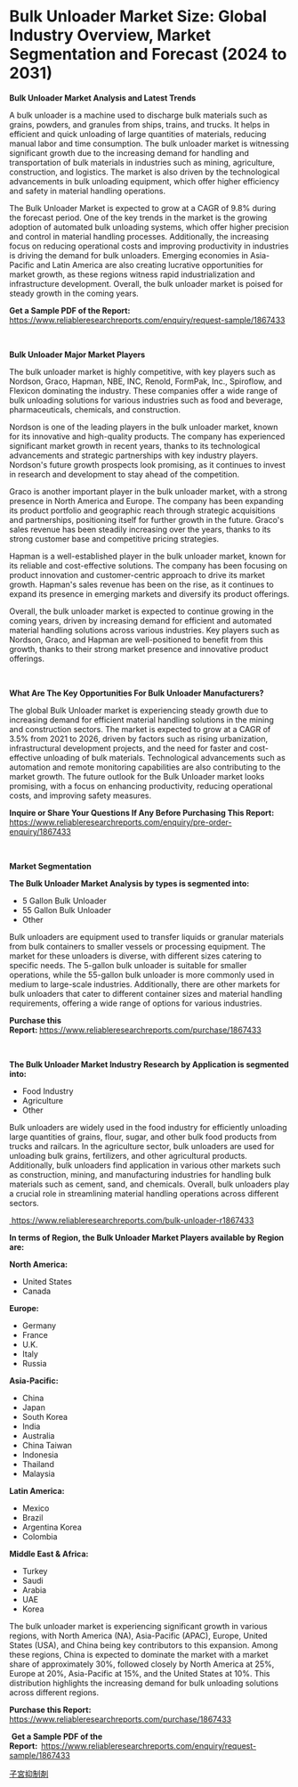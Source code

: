 <p><h1>Bulk Unloader Market Size: Global Industry Overview, Market Segmentation and Forecast (2024 to 2031)</h1></p><p><strong>Bulk Unloader Market Analysis and Latest Trends</strong></p>
<p><p>A bulk unloader is a machine used to discharge bulk materials such as grains, powders, and granules from ships, trains, and trucks. It helps in efficient and quick unloading of large quantities of materials, reducing manual labor and time consumption. The bulk unloader market is witnessing significant growth due to the increasing demand for handling and transportation of bulk materials in industries such as mining, agriculture, construction, and logistics. The market is also driven by the technological advancements in bulk unloading equipment, which offer higher efficiency and safety in material handling operations.</p><p>The Bulk Unloader Market is expected to grow at a CAGR of 9.8% during the forecast period. One of the key trends in the market is the growing adoption of automated bulk unloading systems, which offer higher precision and control in material handling processes. Additionally, the increasing focus on reducing operational costs and improving productivity in industries is driving the demand for bulk unloaders. Emerging economies in Asia-Pacific and Latin America are also creating lucrative opportunities for market growth, as these regions witness rapid industrialization and infrastructure development. Overall, the bulk unloader market is poised for steady growth in the coming years.</p></p>
<p><strong>Get a Sample PDF of the Report:&nbsp;</strong> <a href="https://www.reliableresearchreports.com/enquiry/request-sample/1867433">https://www.reliableresearchreports.com/enquiry/request-sample/1867433</a></p>
<p>&nbsp;</p>
<p><strong>Bulk Unloader Major Market Players</strong></p>
<p><p>The bulk unloader market is highly competitive, with key players such as Nordson, Graco, Hapman, NBE, INC, Renold, FormPak, Inc., Spiroflow, and Flexicon dominating the industry. These companies offer a wide range of bulk unloading solutions for various industries such as food and beverage, pharmaceuticals, chemicals, and construction.</p><p>Nordson is one of the leading players in the bulk unloader market, known for its innovative and high-quality products. The company has experienced significant market growth in recent years, thanks to its technological advancements and strategic partnerships with key industry players. Nordson's future growth prospects look promising, as it continues to invest in research and development to stay ahead of the competition.</p><p>Graco is another important player in the bulk unloader market, with a strong presence in North America and Europe. The company has been expanding its product portfolio and geographic reach through strategic acquisitions and partnerships, positioning itself for further growth in the future. Graco's sales revenue has been steadily increasing over the years, thanks to its strong customer base and competitive pricing strategies.</p><p>Hapman is a well-established player in the bulk unloader market, known for its reliable and cost-effective solutions. The company has been focusing on product innovation and customer-centric approach to drive its market growth. Hapman's sales revenue has been on the rise, as it continues to expand its presence in emerging markets and diversify its product offerings.</p><p>Overall, the bulk unloader market is expected to continue growing in the coming years, driven by increasing demand for efficient and automated material handling solutions across various industries. Key players such as Nordson, Graco, and Hapman are well-positioned to benefit from this growth, thanks to their strong market presence and innovative product offerings.</p></p>
<p>&nbsp;</p>
<p><strong>What Are The Key Opportunities For Bulk Unloader Manufacturers?</strong></p>
<p><p>The global Bulk Unloader market is experiencing steady growth due to increasing demand for efficient material handling solutions in the mining and construction sectors. The market is expected to grow at a CAGR of 3.5% from 2021 to 2026, driven by factors such as rising urbanization, infrastructural development projects, and the need for faster and cost-effective unloading of bulk materials. Technological advancements such as automation and remote monitoring capabilities are also contributing to the market growth. The future outlook for the Bulk Unloader market looks promising, with a focus on enhancing productivity, reducing operational costs, and improving safety measures.</p></p>
<p><strong>Inquire or Share Your Questions If Any Before Purchasing This Report:</strong> <a href="https://www.reliableresearchreports.com/enquiry/pre-order-enquiry/1867433">https://www.reliableresearchreports.com/enquiry/pre-order-enquiry/1867433</a></p>
<p>&nbsp;</p>
<p><strong>Market Segmentation</strong></p>
<p><strong>The Bulk Unloader Market Analysis by types is segmented into:</strong></p>
<p><ul><li>5 Gallon Bulk Unloader</li><li>55 Gallon Bulk Unloader</li><li>Other</li></ul></p>
<p><p>Bulk unloaders are equipment used to transfer liquids or granular materials from bulk containers to smaller vessels or processing equipment. The market for these unloaders is diverse, with different sizes catering to specific needs. The 5-gallon bulk unloader is suitable for smaller operations, while the 55-gallon bulk unloader is more commonly used in medium to large-scale industries. Additionally, there are other markets for bulk unloaders that cater to different container sizes and material handling requirements, offering a wide range of options for various industries.</p></p>
<p><strong>Purchase this Report:&nbsp;</strong><a href="https://www.reliableresearchreports.com/purchase/1867433">https://www.reliableresearchreports.com/purchase/1867433</a></p>
<p>&nbsp;</p>
<p><strong>The Bulk Unloader Market Industry Research by Application is segmented into:</strong></p>
<p><ul><li>Food Industry</li><li>Agriculture</li><li>Other</li></ul></p>
<p><p>Bulk unloaders are widely used in the food industry for efficiently unloading large quantities of grains, flour, sugar, and other bulk food products from trucks and railcars. In the agriculture sector, bulk unloaders are used for unloading bulk grains, fertilizers, and other agricultural products. Additionally, bulk unloaders find application in various other markets such as construction, mining, and manufacturing industries for handling bulk materials such as cement, sand, and chemicals. Overall, bulk unloaders play a crucial role in streamlining material handling operations across different sectors.</p></p>
<p><a href="https://www.reliableresearchreports.com/bulk-unloader-r1867433">&nbsp;https://www.reliableresearchreports.com/bulk-unloader-r1867433</a></p>
<p><strong>In terms of Region, the Bulk Unloader Market Players available by Region are:</strong></p>
<p>
    <p> <strong> North America: </strong>
        <ul>
            <li>United States</li>
            <li>Canada</li>
        </ul>
        </p> 
    <p> <strong> Europe: </strong>
        <ul>
            <li>Germany</li>
            <li>France</li>
            <li>U.K.</li>
            <li>Italy</li>
            <li>Russia</li>
        </ul>
        </p> 
    <p> <strong> Asia-Pacific: </strong>
        <ul>
            <li>China</li>
            <li>Japan</li>
            <li>South Korea</li>
            <li>India</li>
            <li>Australia</li>
            <li>China Taiwan</li>
            <li>Indonesia</li>
            <li>Thailand</li>
            <li>Malaysia</li>
        </ul>
        </p> 
    <p> <strong> Latin America: </strong>
        <ul>
            <li>Mexico</li>
            <li>Brazil</li>
            <li>Argentina Korea</li>
            <li>Colombia</li>
        </ul>
        </p> 
    <p> <strong> Middle East & Africa: </strong>
        <ul>
            <li>Turkey</li>
            <li>Saudi</li>
            <li>Arabia</li>
            <li>UAE</li>
            <li>Korea</li>
        </ul>
    </p>
    </p>
<p><p>The bulk unloader market is experiencing significant growth in various regions, with North America (NA), Asia-Pacific (APAC), Europe, United States (USA), and China being key contributors to this expansion. Among these regions, China is expected to dominate the market with a market share of approximately 30%, followed closely by North America at 25%, Europe at 20%, Asia-Pacific at 15%, and the United States at 10%. This distribution highlights the increasing demand for bulk unloading solutions across different regions.</p></p>
<p><strong>Purchase this Report: </strong><a href="https://www.reliableresearchreports.com/purchase/1867433">https://www.reliableresearchreports.com/purchase/1867433</a></p>
<p>&nbsp;<strong>Get a Sample PDF of the Report:&nbsp;&nbsp;</strong><a href="https://www.reliableresearchreports.com/enquiry/request-sample/1867433">https://www.reliableresearchreports.com/enquiry/request-sample/1867433</a></p>
<p><strong></strong></p>
<p><p><a href="https://github.com/oqoeusbvpadwjs08/Market-Research-Report-List-1/blob/main/619205541508.md">子宮抑制剤</a></p></p>